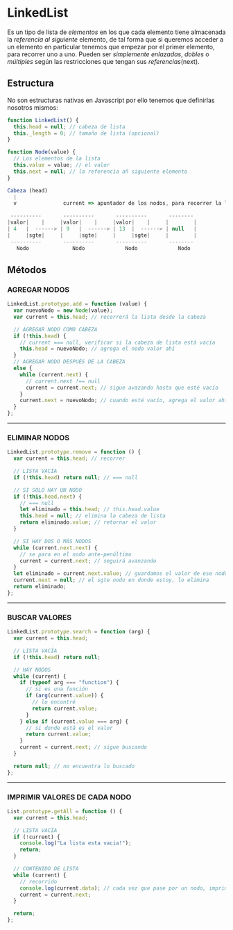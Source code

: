 # LinkedList

Es un tipo de lista de _elementos_ en los que cada elemento tiene almacenada la _referencia al siguiente_ elemento, de tal forma que si queremos acceder a un elemento en particular tenemos que empezar por el primer elemento, para recorrer uno a uno.
Pueden ser _simplemente enlazadas_, _dobles_ o _múltiples_ según las restricciones que tengan sus _referencias_(next).

## Estructura

No son estructuras nativas en Javascript por ello tenemos que definirlas nosotros mismos:

```js
function LinkedList() {
  this.head = null; // cabeza de lista
  this._length = 0; // tamaño de lista (opcional)
}

function Node(value) {
  // Los elementos de la lista
  this.value = value; // el valor
  this.next = null; // la referencia añ siguiente elemento
}
```

```js
Cabeza (head)
  |
  v               current => apuntador de los nodos, para recorrer la lista

 ----------       ----------       ----------       --------
|valor|    |     |valor|    |     |valor|    |     |        |
| 4   |  ------> | 9   |  ------> | 13  |  ------> | null   |
|     |sgte|     |     |sgte|     |     |sgte|     |        |
 ----------       ----------       ----------       --------
   Nodo              Nodo             Nodo             Nodo
```

## Métodos

### AGREGAR NODOS

```js
LinkedList.prototype.add = function (value) {
  var nuevoNodo = new Node(value);
  var current = this.head; // recorrerá la lista desde la cabeza

  // AGREGAR NODO COMO CABEZA
  if (!this.head) {
    // current === null, verificar si la cabeza de lista está vacía
    this.head = nuevoNodo; // agrega el nodo valor ahí
  }
  // AGREGAR NODO DESPUÉS DE LA CABEZA
  else {
    while (current.next) {
      // current.next !== null
      current = current.next; // sigue avazando hasta que esté vacío
    }
    current.next = nuevoNodo; // cuando esté vacío, agrega el valor ahí
  }
};
```

---

### ELIMINAR NODOS

```js
LinkedList.prototype.remove = function () {
  var current = this.head; // recorrer

  // LISTA VACÍA
  if (!this.head) return null; // === null

  // SI SOLO HAY UN NODO
  if (!this.head.next) {
    // === null
    let eliminado = this.head; // this.head.value
    this.head = null; // elimina la cabeza de lista
    return eliminado.value; // retornar el valor
  }

  // SI HAY DOS O MÁS NODOS
  while (current.next.next) {
    // se para en el nodo ante-penúltimo
    current = current.next; // seguirá avanzando
  }
  let eliminado = current.next.value; // guardamos el valor de ese nodo
  current.next = null; // el sgte nodo en donde estoy, lo elimina
  return eliminado;
};
```

---

### BUSCAR VALORES

```js
LinkedList.prototype.search = function (arg) {
  var current = this.head;

  // LISTA VACÍA
  if (!this.head) return null;

  // HAY NODOS
  while (current) {
    if (typeof arg === "function") {
      // si es una función
      if (arg(current.value)) {
        // lo encontré
        return current.value;
      }
    } else if (current.value === arg) {
      // si donde está es el valor
      return current.value;
    }
    current = current.next; // sigue buscando
  }

  return null; // no encuentra lo buscado
};
```

---

### IMPRIMIR VALORES DE CADA NODO

```js
List.prototype.getAll = function () {
  var current = this.head;

  // LISTA VACÍA
  if (!current) {
    console.log("La lista esta vacia!");
    return;
  }

  // CONTENIDO DE LISTA
  while (current) {
    // recorrido
    console.log(current.data); // cada vez que pase por un nodo, imprimirá el valor
    current = current.next;
  }

  return;
};
```
